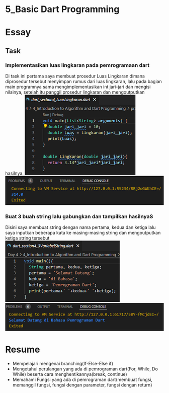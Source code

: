 # 5_Basic Dart Programming

# Essay

## Task

### Implementasikan luas lingkaran pada pemrogramaan dart
Di task ini pertama saya membuat prosedur Luas Lingkaran dimana diprosedur tersebut menyimpan rumus dari luas lingkaran, lalu pada bagian main programnya sama mengimplementasikan int jari-jari dan mengisi nilainya, setelah itu panggil prosedur lingkaran dan mengoutputkan hasilnya.
![](screenshot/SourceCodeTask1.png)
![](screenshot/OutputTask1.png)

### Buat 3 buah string lalu gabungkan dan tampilkan hasilnyaS
Disini saya membuat string dengan nama pertama, kedua dan ketiga lalu saya inputkan beberapa kata ke masing-masing string dan mengoutputkan ketiga string tersebut
![](screenshot/SourceCodeTask2.png)
![](screenshot/OutputTask2.png)

# Resume
- Mempelajari mengenai branching(If-Else-Else if)
- Mengetahui perulangan yang ada di pemrograman dart(For, While, Do While) beserta cara menghentikannya(break, continue)
- Memahami Fungsi yang ada di pemrograman dart(membuat fungsi, memanggil fungsi, fungsi dengan parameter, fungsi dengan return)
